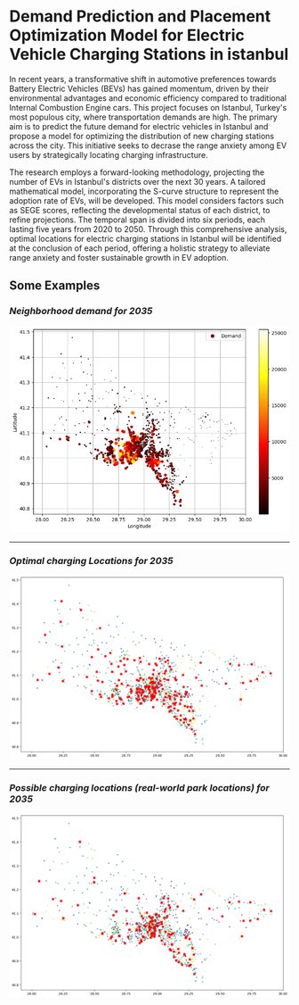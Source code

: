 # Demand Prediction and Placement Optimization Model for Electric Vehicle Charging Stations in istanbul
In recent years, a transformative shift in automotive preferences towards Battery Electric
Vehicles (BEVs) has gained momentum, driven by their environmental advantages and
economic efficiency compared to traditional Internal Combustion Engine cars.
This project focuses on Istanbul, Turkey's most populous city, where transportation demands
are high. The primary aim is to predict the future demand for electric vehicles in Istanbul and
propose a model for optimizing the distribution of new charging stations across the city. This
initiative seeks to decrase the range anxiety among EV users by strategically locating charging
infrastructure.

The research employs a forward-looking methodology, projecting the number of EVs in
Istanbul's districts over the next 30 years. A tailored mathematical model, incorporating the
S-curve structure to represent the adoption rate of EVs, will be developed. This model
considers factors such as SEGE scores, reflecting the developmental status of each district, to
refine projections. The temporal span is divided into six periods, each lasting five years from
2020 to 2050. Through this comprehensive analysis, optimal locations for electric charging
stations in Istanbul will be identified at the conclusion of each period, offering a holistic
strategy to alleviate range anxiety and foster sustainable growth in EV adoption.

## Some Examples

### *Neighborhood demand for 2035*
![Neighborhood demand for 2035](./Photos/Demand.png)

---
### *Optimal charging Locations for 2035*
![Optimal charging Locations for 2035](./Photos/Optimal.png)

---
### *Possible charging locations (real-world park locations) for 2035*
![Possible charging locations (real-world park locations) for 2035](./Photos/Possible.png)


